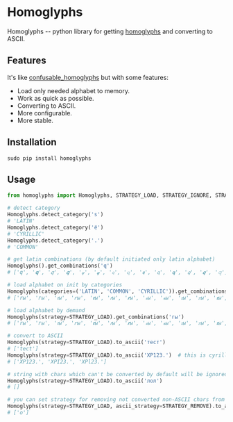 # Homoglyphs

Homoglyphs -- python library for getting [homoglyphs](https://en.wikipedia.org/wiki/Homoglyph) and converting to ASCII.


## Features

It's like [confusable_homoglyphs](https://github.com/vhf/confusable_homoglyphs) but with some features:

* Load only needed alphabet to memory.
* Work as quick as possible.
* Converting to ASCII.
* More configurable.
* More stable.


## Installation

```
sudo pip install homoglyphs
```


## Usage

```python
from homoglyphs import Homoglyphs, STRATEGY_LOAD, STRATEGY_IGNORE, STRATEGY_REMOVE

# detect category
Homoglyphs.detect_category('s')
# 'LATIN'
Homoglyphs.detect_category('ё')
# 'CYRILLIC'
Homoglyphs.detect_category('.')
# 'COMMON'

# get latin combinations (by default initiated only latin alphabet)
Homoglyphs().get_combinations('q')
# ['q', '𝐪', '𝑞', '𝒒', '𝓆', '𝓺', '𝔮', '𝕢', '𝖖', '𝗊', '𝗾', '𝘲', '𝙦', '𝚚']

# load alphabet on init by categories
Homoglyphs(categories=('LATIN', 'COMMON', 'CYRILLIC')).get_combinations('гы')
# ['rы', 'гы', 'ꭇы', 'ꭈы', '𝐫ы', '𝑟ы', '𝒓ы', '𝓇ы', '𝓻ы', '𝔯ы', '𝕣ы', '𝖗ы', '𝗋ы', '𝗿ы', '𝘳ы', '𝙧ы', '𝚛ы']

# load alphabet by demand
Homoglyphs(strategy=STRATEGY_LOAD).get_combinations('гы')
# ['rы', 'гы', 'ꭇы', 'ꭈы', '𝐫ы', '𝑟ы', '𝒓ы', '𝓇ы', '𝓻ы', '𝔯ы', '𝕣ы', '𝖗ы', '𝗋ы', '𝗿ы', '𝘳ы', '𝙧ы', '𝚛ы']

# convert to ASCII
Homoglyphs(strategy=STRATEGY_LOAD).to_ascii('тест')
# ['tect']
Homoglyphs(strategy=STRATEGY_LOAD).to_ascii('ХР123.')  # this is cyrillic "х" and "р"
# ['XP123.', 'XPI23.', 'XPl23.']

# string with chars which can't be converted by default will be ignored
Homoglyphs(strategy=STRATEGY_LOAD).to_ascii('лол')
# []

# you can set strategy for removing not converted non-ASCII chars from result
Homoglyphs(strategy=STRATEGY_LOAD, ascii_strategy=STRATEGY_REMOVE).to_ascii('лол')
# ['o']
```
